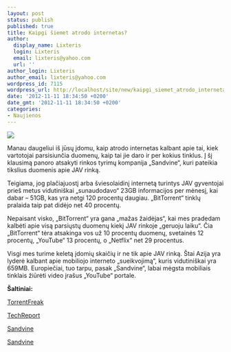 ```yaml
---
layout: post
status: publish
published: true
title: Kaipgi šiemet atrodo internetas?
author:
  display_name: Lixteris
  login: Lixteris
  email: lixteris@yahoo.com
  url: ''
author_login: Lixteris
author_email: lixteris@yahoo.com
wordpress_id: 7115
wordpress_url: http://localhost/site/new/kaipgi_siemet_atrodo_internetas/
date: '2012-11-11 18:34:50 +0200'
date_gmt: '2012-11-11 18:34:50 +0200'
categories:
- Naujienos
---
```

<p><div class="imgright"><img src="http://technews.lt/upload/Fiber-Optic-Audio-Cable.jpg"  /></div></p>
<p>
	Manau daugeliui i&scaron; jūsų įdomu, kaip atrodo internetas kalbant apie tai, kiek vartotojai parsisiunčia duomenų, kaip tai jie daro ir per kokius tinklus. Į &scaron;į klausimą panoro atsakyti rinkos tyrimų kompanija &bdquo;Sandvine&ldquo;, kuri pateikia tikslius duomenis apie JAV rinką.</p>
<p>
	Teigiama, jog plačiajuostį arba &scaron;viesolaidinį internetą turintys JAV gyventojai prie&scaron; metus vidutini&scaron;kai &bdquo;sunaudodavo&ldquo; 23GB informacijos per mėnesį, kai dabar &ndash; 51GB, kas yra netgi 120 procentų daugiau. &bdquo;BitTorrent&ldquo; tinklų pralaida taip pat didėjo net 40 procentų.</p>
<p>
	Nepaisant visko, &bdquo;BitTorrent&ldquo; yra gana &bdquo;mažas žaidėjas&ldquo;, kai mes pradedam kalbėti apie visą parsiųstų duomenų kiekį JAV rinkoje &bdquo;geruoju laiku&ldquo;. Čia &bdquo;BitTorrent&ldquo; tėra atsakinga vos už 10 procentų duomenų, svetainės 12 procentų, &bdquo;YouTube&ldquo; 13 procentų, o &bdquo;Netflix&ldquo; net 29 procentus.</p>
<p>
	Visgi mes turime keletą įdomių skaičių ir ne tik apie JAV rinką. &Scaron;tai Azija yra lyderė kalbant apie mobiliojo interneto &bdquo;sueikvojimą&ldquo;, kuris vidutini&scaron;kai yra 659MB. Europiečiai, tuo tarpu, pasak &bdquo;Sandvine&ldquo;, labai mėgsta mobiliais tinklais žiūrėti video įra&scaron;us &bdquo;YouTube&ldquo; portale.</p>
<p>
	<strong>&Scaron;altiniai: </strong></p>
<p>
	<a class="ns" href="http://torrentfreak.com/bittorrent-traffic-increases-40-in-half-a-year-121107/">TorrentFreak</a></p>
<p>
	<a class="ns" href="http://techreport.com/news/23875/report-broadband-usage-up-120-in-one-year">TechReport</a></p>
<p>
	<a class="ns" href="http://www.sandvine.com/news/pr_detail.asp?ID=394">Sandvine</a></p>
<p>
	<a class="ns" href="http://www.sandvine.com/news/global_broadband_trends.asp">Sandvine</a></p>
